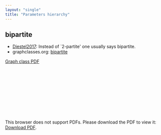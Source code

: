 ```yaml
---
layout: "single"
title: "Parameters hierarchy"
---
```

<!--this is a generated file-->

## bipartite
* [Diestel2017](../r2Lwky): Instead of `2-partite' one usually says bipartite.
* graphclasses.org: [bipartite](https://www.graphclasses.org/classes/gc_69.html)

[Graph class PDF](../cLHJkW.pdf)

<object data="../cLHJkW.pdf" type="application/pdf" width="100%" height="480px"><embed src="../cLHJkW.pdf"><p>This browser does not support PDFs. Please download the PDF to view it: <a href="../cLHJkW.pdf">Download PDF</a>.</p></embed></object>

